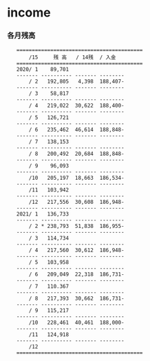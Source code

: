 # income

### 各月残高

       =========================================
           /15     残 高   / 14残  / 入金       
       =========================================
       2020/ 1    89,701                        
       ------- ---------- ------- --------      
           / 2   192,805   4,398  188,407-      
       ------- ---------- ------- --------      
           / 3    58,817                        
       ------- ---------- ------- --------      
           / 4   219,022  30,622  188,400-      
       ------- ---------- ------- --------      
           / 5   126,721                        
       ------- ---------- ------- --------      
           / 6   235,462  46,614  188,848-      
       ------- ---------- ------- --------      
           / 7   138,153                        
       ------- ---------- ------- --------      
           / 8   200,492  20,684  188,848-      
       ------- ---------- ------- --------      
           / 9    96,093                        
       ------- ---------- ------- --------      
           /10   205,197  18,663  186,534-      
       ------- ---------- ------- --------      
           /11   103,942                        
       ------- ---------- ------- --------      
           /12   217,556  30,608  186,948-      
       ------- ---------- ------- --------      
       2021/ 1   136,733                        
       ------- ---------- ------- --------      
           / 2 * 238,793  51,838  186,955-      
       ------- ---------- ------- --------      
           / 3   114,734                        
       ------- ---------- ------- --------      
           / 4   217,560  30,612  186,948-      
       ------- ---------- ------- --------      
           / 5   103,958                        
       ------- ---------- ------- --------      
           / 6   209,049  22,318  186,731-      
       ------- ---------- ------- --------      
           / 7   110.367                        
       ------- ---------- ------- --------      
           / 8   217,393  30,662  186,731-      
       ------- ---------- ------- --------      
           / 9   115,217                        
       ------- ---------- ------- --------      
           /10   228,461  40,461  188,000-      
       ------- ---------- ------- --------      
           /11   124,918                        
       ------- ---------- ------- --------      
           /12                                  
       =========================================
